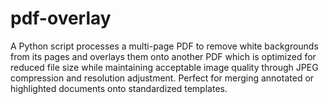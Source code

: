 # pdf-overlay
A Python script processes a multi-page PDF to remove white backgrounds from its pages and overlays them onto another PDF which is optimized for reduced file size while maintaining acceptable image quality through JPEG compression and resolution adjustment. Perfect for merging annotated or highlighted documents onto standardized templates.
